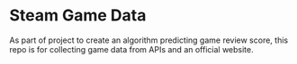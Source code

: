 # Steam Game Data
As part of project to create an algorithm predicting game review score, this repo is for collecting game data from APIs and an official website.